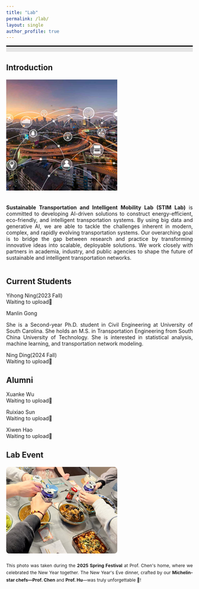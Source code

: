 ```yaml
---
title: "Lab"
permalink: /lab/
layout: single
author_profile: true
---
```


<div style="border-top: 3px solid black;"></div>
<div style="background-color: #e5e5e5; height: 1em; margin-bottom: 1.2em;"></div>


<h2>Introduction</h2>
<div style="display: flex; align-items: flex-start; gap: 20px; margin-top: 20px; flex-wrap: wrap;">
  <div style="flex: 0 0 auto;">
    <img src="../images/2_ITS.png"
         alt="Intelligent Transportation System"
         style="width: 300px; height: auto; max-width: 100%;">
  </div>

  <div style="flex: 1; min-width: 300px;">
    <p style="text-align: justify;">
      <b>Sustainable Transportation and Intelligent Mobility Lab (STIM Lab)</b> is committed to developing AI-driven solutions to construct energy-efficient, eco-friendly, and intelligent transportation systems. By using big data and generative AI, we are able to tackle the challenges inherent in modern, complex, and rapidly evolving transportation systems. Our overarching goal is to bridge the gap between research and practice by transforming innovative ideas into scalable, deployable solutions. We work closely with partners in academia, industry, and public agencies to shape the future of sustainable and intelligent transportation networks.
    </p>
  </div>
</div>


<h2>Current Students</h2>
Yihong Ning(2023 Fall)<br>
Waiting to upload🫡<br>

Manlin Gong<br>
<div style="text-align: justify;">
  She is a Second-year Ph.D. student in Civil Engineering at University of South Carolina. She holds an M.S. in Transportation Engineering from South China University of Technology. She is interested in statistical analysis, machine learning, and transportation network modeling.<br>
</div>

Ning Ding(2024 Fall)<br>
Waiting to upload🫡<br>

<h2>Alumni</h2>
Xuanke Wu<br>
Waiting to upload🫡<br>

Ruixiao Sun<br>
Waiting to upload🫡<br>

Xiwen Hao<br>
Waiting to upload🫡<br>

<h2>Lab Event</h2>

<div style="display: flex; align-items: flex-start; gap: 20px; margin-top: 20px; flex-wrap: wrap;">
  
  <!-- Image Section -->
  <div style="flex: 0 0 auto; text-align: center;">
    <img src="../images/Spring Festrival.jpeg" alt="Spring Festival" style="width: 300px; border-radius: 8px;">
  </div>

  <!-- Text Section -->
  <div style="flex: 1; min-width: 280px;">
    <p style="font-size: 12px; text-align: justify; line-height: 1.6; margin: 0;">
      This photo was taken during the <b>2025 Spring Festival</b> at Prof. Chen's home, where we celebrated the New Year together. The New Year's Eve dinner, crafted by our <b>Michelin-star chefs—Prof. Chen</b> and <b>Prof. Hu</b>—was truly unforgettable 🍾!
    </p>
  </div>

</div>





